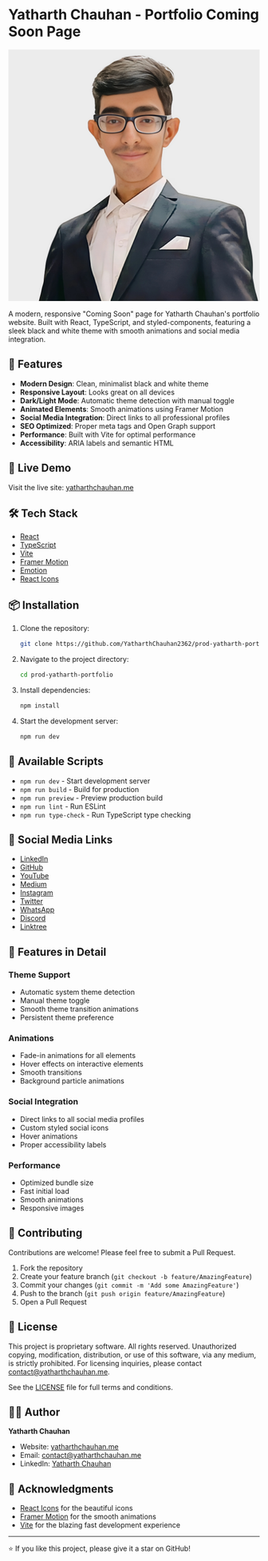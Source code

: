 # Yatharth Chauhan - Portfolio Coming Soon Page

![Portfolio Preview](https://raw.githubusercontent.com/YatharthChauhan2362/prod-public-images/refs/heads/main/yatharthchauhan.jpg)

A modern, responsive "Coming Soon" page for Yatharth Chauhan's portfolio website. Built with React, TypeScript, and styled-components, featuring a sleek black and white theme with smooth animations and social media integration.

## 🌟 Features

- **Modern Design**: Clean, minimalist black and white theme
- **Responsive Layout**: Looks great on all devices
- **Dark/Light Mode**: Automatic theme detection with manual toggle
- **Animated Elements**: Smooth animations using Framer Motion
- **Social Media Integration**: Direct links to all professional profiles
- **SEO Optimized**: Proper meta tags and Open Graph support
- **Performance**: Built with Vite for optimal performance
- **Accessibility**: ARIA labels and semantic HTML

## 🚀 Live Demo

Visit the live site: [yatharthchauhan.me](https://yatharthchauhan.me)

## 🛠️ Tech Stack

- [React](https://reactjs.org/)
- [TypeScript](https://www.typescriptlang.org/)
- [Vite](https://vitejs.dev/)
- [Framer Motion](https://www.framer.com/motion/)
- [Emotion](https://emotion.sh/)
- [React Icons](https://react-icons.github.io/react-icons/)

## 📦 Installation

1. Clone the repository:
   ```bash
   git clone https://github.com/YatharthChauhan2362/prod-yatharth-portfolio.git
   ```

2. Navigate to the project directory:
   ```bash
   cd prod-yatharth-portfolio
   ```

3. Install dependencies:
   ```bash
   npm install
   ```

4. Start the development server:
   ```bash
   npm run dev
   ```

## 🔧 Available Scripts

- `npm run dev` - Start development server
- `npm run build` - Build for production
- `npm run preview` - Preview production build
- `npm run lint` - Run ESLint
- `npm run type-check` - Run TypeScript type checking

## 📱 Social Media Links

- [LinkedIn](https://linkedin.com/in/yatharth-chauhan)
- [GitHub](https://github.com/YatharthChauhan2362)
- [YouTube](https://www.youtube.com/@yatricloud)
- [Medium](https://medium.com/@YatharthChauhan)
- [Instagram](https://instagram.com/yatharthchauhan_yc)
- [Twitter](https://twitter.com/YatharthStories)
- [WhatsApp](https://whatsapp.com/channel/0029VakdAHIFHWq60yHA1Q0s)
- [Discord](https://discord.com/invite/92warrKq9j)
- [Linktree](https://linktr.ee/yatharthchauhan)

## 🎨 Features in Detail

### Theme Support
- Automatic system theme detection
- Manual theme toggle
- Smooth theme transition animations
- Persistent theme preference

### Animations
- Fade-in animations for all elements
- Hover effects on interactive elements
- Smooth transitions
- Background particle animations

### Social Integration
- Direct links to all social media profiles
- Custom styled social icons
- Hover animations
- Proper accessibility labels

### Performance
- Optimized bundle size
- Fast initial load
- Smooth animations
- Responsive images

## 🤝 Contributing

Contributions are welcome! Please feel free to submit a Pull Request.

1. Fork the repository
2. Create your feature branch (`git checkout -b feature/AmazingFeature`)
3. Commit your changes (`git commit -m 'Add some AmazingFeature'`)
4. Push to the branch (`git push origin feature/AmazingFeature`)
5. Open a Pull Request

## 📄 License

This project is proprietary software. All rights reserved. Unauthorized copying, modification, distribution, or use of this software, via any medium, is strictly prohibited. For licensing inquiries, please contact [contact@yatharthchauhan.me](mailto:contact@yatharthchauhan.me).

See the [LICENSE](LICENSE) file for full terms and conditions.

## 👨‍💻 Author

**Yatharth Chauhan**
- Website: [yatharthchauhan.me](https://yatharthchauhan.me)
- Email: [contact@yatharthchauhan.me](mailto:contact@yatharthchauhan.me)
- LinkedIn: [Yatharth Chauhan](https://linkedin.com/in/yatharth-chauhan)

## 🙏 Acknowledgments

- [React Icons](https://react-icons.github.io/react-icons/) for the beautiful icons
- [Framer Motion](https://www.framer.com/motion/) for the smooth animations
- [Vite](https://vitejs.dev/) for the blazing fast development experience

---

⭐️ If you like this project, please give it a star on GitHub!
